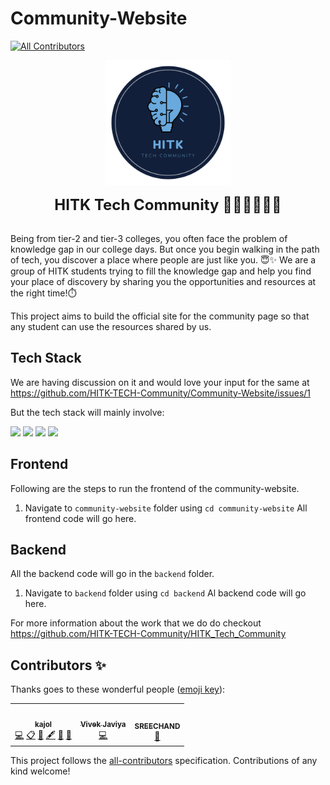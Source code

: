 # Community-Website
<!-- ALL-CONTRIBUTORS-BADGE:START - Do not remove or modify this section -->
[![All Contributors](https://img.shields.io/badge/all_contributors-3-orange.svg?style=flat-square)](#contributors-)
<!-- ALL-CONTRIBUTORS-BADGE:END -->

<p align="center" width="400px"><img src="assets/HITK_tech_comm_logo.png" width="200"></p>
<p align="center" width="400px"> <font size="5"> <b> HITK Tech Community 👩🏻‍💻👨🏻‍💻 </b></font></p> <br />
Being from tier-2 and tier-3 colleges, you often face the problem of knowledge gap in our college days. But once you begin walking in the path of tech, you discover a place where people are just like you. 😇✨ 
We are a group of HITK students trying to fill the knowledge gap and help you find your place of discovery by sharing you the opportunities and resources at the right time!⏱️<br />

This project aims to build the official site for the community page so that any student can use the resources shared by us.

## Tech Stack
We are having discussion on it and would love your input for the same at https://github.com/HITK-TECH-Community/Community-Website/issues/1

But the tech stack will mainly involve:

 <img src="https://img.shields.io/badge/-ReactJS-%2300bfff%20"> <img src="https://img.shields.io/badge/-MongoDB-yellow?style=flat&logo=mongoDB"> <img src="https://img.shields.io/badge/-NodeJS-black?style=flat&logo=node.js">  <img src="https://img.shields.io/badge/-expressJS-yellowgreen">

## Frontend

Following are the steps to run the frontend of the community-website.

1. Navigate to `community-website` folder using `cd community-website`
All frontend code will go here.

## Backend

All the backend code will go in the `backend` folder.

1. Navigate to `backend` folder using `cd backend`
Al backend code will go here.

For more information about the work that we do do checkout https://github.com/HITK-TECH-Community/HITK_Tech_Community
## Contributors ✨

Thanks goes to these wonderful people ([emoji key](https://allcontributors.org/docs/en/emoji-key)):

<!-- ALL-CONTRIBUTORS-LIST:START - Do not remove or modify this section -->
<!-- prettier-ignore-start -->
<!-- markdownlint-disable -->
<table>
  <tr>
    <td align="center"><a href="https://www.linkedin.com/in/kajol-kumari-73245b166/"><img src="https://avatars0.githubusercontent.com/u/44888949?v=4" width="100px;" alt=""/><br /><sub><b>kajol</b></sub></a><br /><a href="https://github.com/HITK-TECH-Community/Community-Website/commits?author=Kajol-Kumari" title="Code">💻</a> <a href="#eventOrganizing-Kajol-Kumari" title="Event Organizing">📋</a> <a href="https://github.com/HITK-TECH-Community/Community-Website/commits?author=Kajol-Kumari" title="Documentation">📖</a> <a href="#content-Kajol-Kumari" title="Content">🖋</a> <a href="#ideas-Kajol-Kumari" title="Ideas, Planning, & Feedback">🤔</a> <a href="#maintenance-Kajol-Kumari" title="Maintenance">🚧</a></td>
    <td align="center"><a href="https://github.com/codewithvk"><img src="https://avatars1.githubusercontent.com/u/61119120?v=4" width="100px;" alt=""/><br /><sub><b>Vivek Javiya</b></sub></a><br /><a href="https://github.com/HITK-TECH-Community/Community-Website/commits?author=codewithvk" title="Code">💻</a></td>
    <td align="center"><a href="https://github.com/sreechand2002"><img src="https://avatars1.githubusercontent.com/u/54146135?v=4" width="100px;" alt=""/><br /><sub><b>SREECHAND</b></sub></a><br /><a href="#design-sreechand2002" title="Design">🎨</a></td>
  </tr>
</table>

<!-- markdownlint-enable -->
<!-- prettier-ignore-end -->
<!-- ALL-CONTRIBUTORS-LIST:END -->

This project follows the [all-contributors](https://github.com/all-contributors/all-contributors) specification. Contributions of any kind welcome!